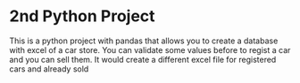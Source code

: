 # 2nd Python Project
This is a python project with pandas that allows you to create a database with excel of a car store. 
You can validate some values before to regist a car and you can sell them. 
It would create a different excel file for registered cars and already sold
